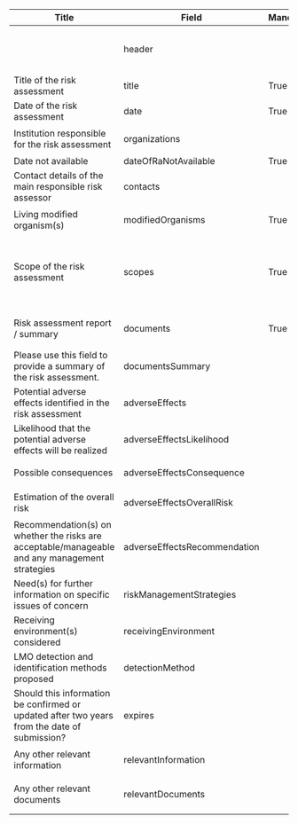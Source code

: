 <table class="schema-table" style="table-layout: fixed; width: 100%;">
  <thead>
    <tr>
      <th>Title</th>
      <th>Field</th>
      <th>Mandatory</th>
      <th>Type</th>
      <th>Example</th>
    </tr>
  </thead>
  <tbody>
    <tr>
      <td></td>
      <td>header</td>
      <td></td>
      <td>Header</td>
      <td><code>{ "identifier": "AEEE68E4-549B-5572-D335-209CAF8D621A", "schema": "independentRiskAssessment", "languages": [ "en" ] }</code></td>
    </tr>
    <tr>
      <td>Title of the risk assessment</td>
      <td>title</td>
      <td>True</td>
      <td>lstring</td>
      <td><code>{ "en": "Test TItle" }</code></td>
    </tr>
    <tr>
      <td>Date of the risk assessment</td>
      <td>date</td>
      <td>True</td>
      <td>DateTime</td>
      <td><code>2024-10-09</code></td>
    </tr>
    <tr>
      <td>Institution responsible for the risk assessment</td>
      <td>organizations</td>
      <td></td>
      <td>Reference[]</td>
      <td><code>[ { "identifier": "04139A35-1F8B-FC94-45D6-4F3AD7675685@1" } ]</code></td>
    </tr>
    <tr>
      <td>Date not available</td>
      <td>dateOfRaNotAvailable</td>
      <td>True</td>
      <td>bool</td>
      <td><code>FALSE</code></td>
    </tr>
    <tr>
      <td>Contact details of the main responsible risk assessor</td>
      <td>contacts</td>
      <td></td>
      <td>Reference[]</td>
      <td><code>[ { "identifier": "3CBDA8AA-4A16-CA5C-D405-7F4E865A60AA@1" } ]</code></td>
    </tr>
    <tr>
      <td>Living modified organism(s)</td>
      <td>modifiedOrganisms</td>
      <td>True</td>
      <td>Reference[]</td>
      <td><code>[ { "identifier": "1E027990-5D44-F3AF-75E3-715B60BFD3CD@8" } ]</code></td>
    </tr>
    <tr>
      <td>Scope of the risk assessment</td>
      <td>scopes</td>
      <td>True</td>
      <td>Term[]</td>
      <td><code>[ { "identifier": "D6B59E8A-D82C-4516-917A-A745ACDA5931" }, { "identifier": "015737FC-ABC2-460C-A099-06A1B01E649A" }, { "identifier": "BEBF757E-E3CC-4913-8D9F-2D165CD63ECE" } ]</code></td>
    </tr>
    <tr>
      <td>Risk assessment report / summary</td>
      <td>documents</td>
      <td>True</td>
      <td>Link[]</td>
      <td><code>[ { "url": "https://www.google.com", "name": "Google", "language": "en" } ]</code></td>
    </tr>
    <tr>
      <td>Please use this field to provide a summary of the risk assessment.</td>
      <td>documentsSummary</td>
      <td></td>
      <td>lstring</td>
      <td><code>{ "en": "<div><!--block-->Test field</div>" }</code></td>
    </tr>
    <tr>
      <td>Potential adverse effects identified in the risk assessment</td>
      <td>adverseEffects</td>
      <td></td>
      <td>lstring</td>
      <td><code>{ "en": "<div><!--block-->Test information</div>" }</code></td>
    </tr>
    <tr>
      <td>Likelihood that the potential adverse effects will be realized</td>
      <td>adverseEffectsLikelihood</td>
      <td></td>
      <td>lstring</td>
      <td><code>{ "en": "<div><!--block-->Test information</div>" }</code></td>
    </tr>
    <tr>
      <td>Possible consequences</td>
      <td>adverseEffectsConsequence</td>
      <td></td>
      <td>lstring</td>
      <td><code>{ "en": "<div><!--block-->Test information</div>" }</code></td>
    </tr>
    <tr>
      <td>Estimation of the overall risk</td>
      <td>adverseEffectsOverallRisk</td>
      <td></td>
      <td>lstring</td>
      <td><code>{ "en": "<div><!--block-->Test information</div>" }</code></td>
    </tr>
    <tr>
      <td>Recommendation(s) on whether the risks are acceptable/manageable and any management strategies</td>
      <td>adverseEffectsRecommendation</td>
      <td></td>
      <td>lstring</td>
      <td><code>{ "en": "<div><!--block-->Test information</div>" }</code></td>
    </tr>
    <tr>
      <td>Need(s) for further information on specific issues of concern</td>
      <td>riskManagementStrategies</td>
      <td></td>
      <td>lstring</td>
      <td><code>{ "en": "<div><!--block-->Test information</div>" }</code></td>
    </tr>
    <tr>
      <td>Receiving environment(s) considered</td>
      <td>receivingEnvironment</td>
      <td></td>
      <td>lstring</td>
      <td><code>{ "en": "<div><!--block-->Test information</div>" }</code></td>
    </tr>
    <tr>
      <td>LMO detection and identification methods proposed</td>
      <td>detectionMethod</td>
      <td></td>
      <td>lstring</td>
      <td><code>{ "en": "<div><!--block-->Test information</div>" }</code></td>
    </tr>
    <tr>
      <td>Should this information be confirmed or updated after two years from the date of submission?</td>
      <td>expires</td>
      <td></td>
      <td>bool</td>
      <td><code>True</code></td>
    </tr>
    <tr>
      <td>Any other relevant information</td>
      <td>relevantInformation</td>
      <td></td>
      <td>lstring</td>
      <td><code>{ "en": "<div><!--block-->Test information</div>" }</code></td>
    </tr>
    <tr>
      <td>Any other relevant documents</td>
      <td>relevantDocuments</td>
      <td></td>
      <td>Link[]</td>
      <td><code>[ { "url": "https://www.google.com", "name": "Google", "language": "en" } ]</code></td>
    </tr>
  </tbody>
</table>

